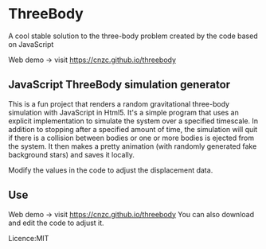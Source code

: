 # ThreeBody

A cool stable solution to the three-body problem created by the code based on JavaScript

Web demo -> visit https://cnzc.github.io/threebody

## JavaScript ThreeBody simulation generator

This is a fun project that renders a random gravitational three-body simulation with JavaScript in Html5. It's a simple program that uses an explicit implementation to simulate the system over a specified timescale. In addition to stopping after a specified amount of time, the simulation will quit if there is a collision between bodies or one or more bodies is ejected from the system. It then makes a pretty animation (with randomly generated fake background stars) and saves it locally.

Modify the values in the code to adjust the displacement data.

## Use

Web demo -> visit https://cnzc.github.io/threebody
You can also download and edit the code to adjust it.

Licence:MIT
